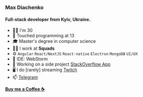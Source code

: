 ### Max Diachenko

#### Full-stack developer from Kyiv, Ukraine.

- 🧔‍♂️ I'm 30
- 👶 Touched programming at 13
- 🎓 Master's degree in computer science 
- 👨‍💻 I work at **Squads**
- ⚙️ `Angular` `React/NextJS` `React-native` `Electron` `MongoDB` `UI/UX`
- 📝 IDE: WebStorm
- 🚀 Working on a side project [StackOverflow App](https://github.com/Maqsim/stackoverflow-app)
- 🖥 I do [rarely] streaming [Twitch](https://twitch.com/jott1)
- 📫 [Telegram](http://t.me/max_diachenko)

**[Buy me a Coffee ☕️](https://www.buymeacoffee.com/maxdiachenko)**

